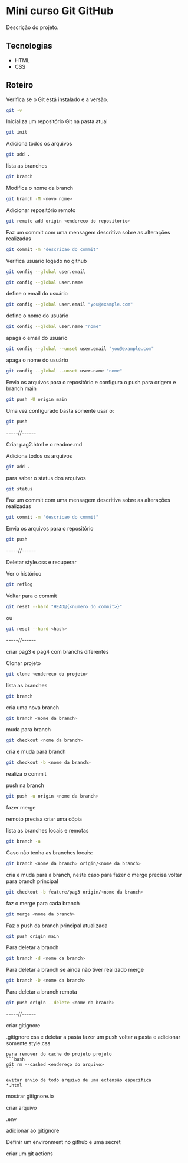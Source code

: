 # Mini curso Git GitHub

Descrição  do projeto.

## Tecnologias

- HTML
- CSS

## Roteiro

Verifica se o Git está instalado e a versão.
```bash
git -v
```
Inicializa um repositório Git na pasta atual
```bash
git init
```
Adiciona todos os arquivos

```bash
git add .
```
lista as branches
```bash
git branch
```

Modifica o nome da branch
```bash
git branch -M <novo nome>
```
Adicionar repositório remoto
```bash
git remote add origin <endereco do repositorio>
```

Faz um commit com uma mensagem descritiva sobre as alterações realizadas
```bash
git commit -m "descricao do commit"
```

Verifica usuario logado no github
```bash
git config --global user.email

git config --global user.name
```


define o email do usuário
```bash
git config --global user.email "you@example.com"
```

define o nome do usuário
```bash
git config --global user.name "nome"
```

apaga o email do usuário
```bash
git config --global --unset user.email "you@example.com"
```

apaga o nome do usuário
```bash
git config --global --unset user.name "nome"
```


Envia os arquivos para o repositório e configura o push para origem e branch main
```bash
git push -U origin main
```

Uma vez configurado basta somente usar o:
```bash
git push
```
-----//------

Criar pag2.html e o readme.md

Adiciona todos os arquivos
```bash
git add .
```
para saber o status dos arquivos
```bash
git status
```

Faz um commit com uma mensagem descritiva sobre as alterações realizadas
```bash
git commit -m "descricao do commit"
```
Envia os arquivos para o repositório
```bash
git push
```

-----//------

Deletar style.css e recuperar

Ver o histórico
```bash
git reflog
```
Voltar para o commit
```bash
git reset --hard "HEAD@{<numero do commit>}"
```

ou

```bash
git reset --hard <hash>
```

-----//------

criar pag3 e pag4 com branchs diferentes

Clonar projeto
```bash
git clone <endereco do projeto>
```
lista as branches
```bash
git branch
```

cria uma nova branch
```bash
git branch <nome da branch>
```
muda para branch
```bash
git checkout <nome da branch>
```
cria e muda para branch
```bash
git checkout -b <nome da branch>
```
realiza o commit

push na branch
```bash
git push -u origin <nome da branch>
```

fazer merge

remoto precisa criar uma cópia

lista as branches locais e remotas
```bash
git branch -a
```

Caso não tenha as branches locais:
```bash
git branch <nome da branch> origin/<nome da branch>
```

cria e muda para a branch, neste caso para fazer o merge precisa voltar para branch principal
```bash
git checkout -b feature/pag3 origin/<nome da branch>
```
faz o merge para cada branch
```bash
git merge <nome da branch>
```

Faz o push da branch principal atualizada
```bash
git push origin main
```
Para deletar a branch
```bash
git branch -d <nome da branch>
```

Para deletar a branch se ainda não tiver realizado merge
```bash
git branch -D <nome da branch>
```
Para deletar a branch remota
```bash
git push origin --delete <nome da branch>
```


-----//------

criar gitignore

.gitignore
    css e deletar a pasta
    fazer um push
    voltar a pasta e adicionar somente
    style.css

    para remover do cache do projeto projeto
    ```bash
    git rm --cashed <endereço do arquivo>
    ```

    evitar envio de todo arquivo de uma extensão especifica
    *.html

mostrar gitignore.io

criar arquivo

.env

adicionar ao gitignore

Definir um environment no github e uma secret

criar um git actions

